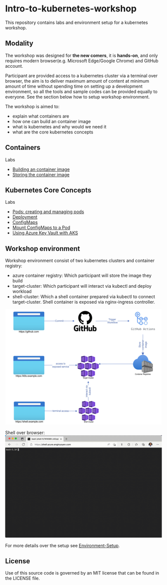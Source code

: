 # Intro-to-kubernetes-workshop
This repository contains labs and environment setup for a kubernetes workshop.

## Modality 
The workshop was designed for **the new comers**, it is **hands-on**, and only requires modern browser(e.g. Microsoft Edge/Google Chrome) and GitHub account.

Participant are provided access to a kubernetes cluster via a terminal over browser, the aim is to deliver maximum amount of content at minimum amount of time without spending time on setting up a development environment, so all the tools and sample codes can be provided equally to everyone. See the section below how to setup workshop environment.


The workshop is aimed to:
* explain what containers are
* how one can build an container image
* what is kubernetes and why would we need it
* what are the core kubernetes concepts

## Containers
Labs
* [Building an container image](labs/01-Create-a-docker-image.md)
* [Storing the container image](labs/02-Storing-container.md)


## Kubernetes Core Concepts
Labs
* [Pods: creating and managing pods](labs/03-Pods.md)
* [Deployment](labs/04-Deployment.md)
* [ConfigMaps](labs/05-ConfigMaps.md)
* [Mount ConfigMaps to a Pod](labs/06-MountConfigMaps.md)
* [Using Azure Key Vault with AKS](labs/07-AzureKeyVault.md)


## Workshop environment
Workshop environment consist of two kubernetes clusters and container registry:
* azure container registry: Which participant will store the image they build
* target-cluster: Which participant will interact via kubectl and deploy workload
* shell-cluster: Which a shell container prepared via kubectl to connect target-cluster. Shell container is exposed via nginx-ingress controller. 

![Environment Overview](img/environment-setup.png)

Shell over browser:
![Shell over browser](img/shell-sample.gif)

For more details over the setup see [Environment-Setup](environment-setup/environment-setup.md).

## License
Use of this source code is governed by an MIT license that can be found in the LICENSE file.